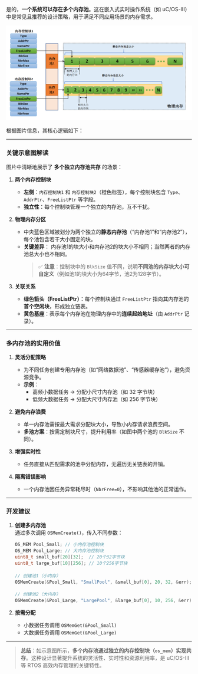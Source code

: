 是的，**一个系统可以存在多个内存池**。这在嵌入式实时操作系统（如 uC/OS-III）中是常见且推荐的设计策略，用于满足不同应用场景的内存需求。

![](多个内存池.png)

根据图片信息，其核心逻辑如下：

---

### **关键示意图解读**  
图片中清晰地展示了 **多个独立内存池共存** 的场景：
1. **两个内存控制块**  
   - **左侧**：`内存控制块1` 和 `内存控制块2`（橙色标签），每个控制块包含 `Type`、`AddrPtr`、`FreeListPtr` 等字段。  
   - **独立性**：每个控制块管理一个独立的内存池，互不干扰。  

2. **物理内存分区**  
   - 中央蓝色区域被划分为两个独立的**静态内存池**（“内存池1”和“内存池2”），每个池包含若干大小固定的块。  
   - **关键差异**：  内存池1的块大小和内存池2的块大小不相同；当然两者的内存池总大小也不相同。
     > ✅ **注意**：控制块中的 `BlkSize` 值不同，说明**不同池的内存块大小可自定义**（例如池1的块大小为64字节，池2为128字节）。

3. **关联关系**  
   - **绿色箭头（FreeListPtr）**：每个控制块通过 `FreeListPtr` 指向其内存池的**首个空闲块**，形成独立链表。  
   - **黄色基座**：表示每个内存池在物理内存中的**连续起始地址**（由 `AddrPtr` 记录）。

---

### **多内存池的实用价值**
1. **灵活分配策略**  
   - 为不同任务创建专用内存池（如“网络数据池”、“传感器缓存池”），避免资源竞争。  
   - **示例**：  
     - 高频小数据任务 → 分配小尺寸内存池（如 32 字节块）  
     - 低频大数据任务 → 分配大尺寸内存池（如 256 字节块）

2. **避免内存浪费**  
   - 单一内存池需按最大需求分配块大小，导致小内存请求浪费空间。  
   - **多池方案**：按需定制块尺寸，提升利用率（如图中两个池的 `BlkSize` 不同）。

3. **增强实时性**  
   - 任务直接从匹配需求的池中分配内存，无遍历无关链表的开销。  

4. **隔离错误影响**  
   - 一个内存池因任务异常耗尽时（`NbrFree=0`），不影响其他池的正常运作。

---

### **开发建议**
1. **创建多内存池**  
   通过多次调用 `OSMemCreate()`，传入不同参数：  
   ```c
   OS_MEM Pool_Small; // 小内存池控制块
   OS_MEM Pool_Large; // 大内存池控制块
   uint8_t small_buf[20][32];  // 20个32字节块
   uint8_t large_buf[10][256]; // 10个256字节块

   // 创建池1（小内存）
   OSMemCreate(&Pool_Small, "SmallPool", &small_buf[0], 20, 32, &err);

   // 创建池2（大内存）
   OSMemCreate(&Pool_Large, "LargePool", &large_buf[0], 10, 256, &err);
   ```

2. **按需分配**  
   - 小数据任务调用 `OSMemGet(&Pool_Small)`  
   - 大数据任务调用 `OSMemGet(&Pool_Large)`

---

> **总结**：如示意图所示，**多个内存池通过独立的内存控制块（`os_mem`）实现共存**。这种设计显著提升系统的灵活性、实时性和资源利用率，是 uC/OS-III 等 RTOS 高效内存管理的关键特性。